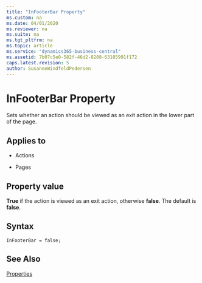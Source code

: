 ```yaml
---
title: "InFooterBar Property"
ms.custom: na
ms.date: 04/01/2020
ms.reviewer: na
ms.suite: na
ms.tgt_pltfrm: na
ms.topic: article
ms.service: "dynamics365-business-central"
ms.assetid: 7b07c5e0-582f-46d2-8208-63185991f172
caps.latest.revision: 5
author: SusanneWindfeldPedersen
---
```


 

# InFooterBar Property
Sets whether an action should be viewed as an exit action in the lower part of the page.  
  
## Applies to  
  
-   Actions  
  
-   Pages  
 
## Property value
**True** if the action is viewed as an exit action, otherwise **false**. The default is **false**.

## Syntax
```
InFooterBar = false;
```

## See Also  
 [Properties](devenv-properties.md)